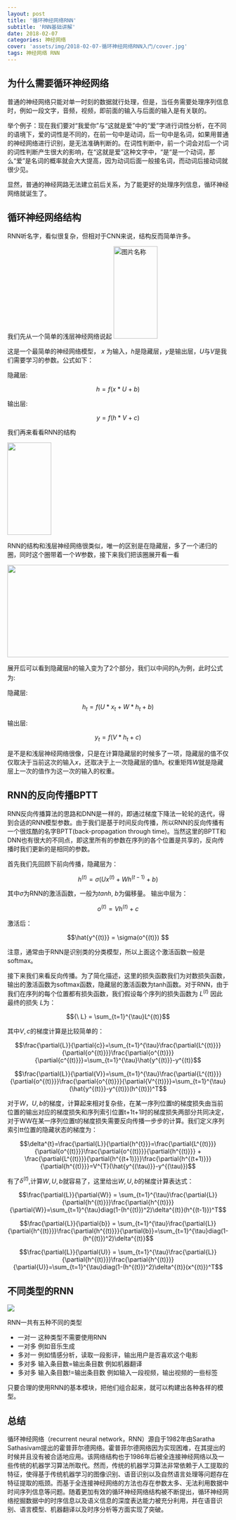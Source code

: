 ```yaml
---
layout: post
title: '循环神经网络RNN'
subtitle: 'RNN基础讲解'
date: 2018-02-07
categories: 神经网络
cover: 'assets/img/2018-02-07-循环神经网络RNN入门/cover.jpg'
tags: 神经网络 RNN
---
```



## 为什么需要循环神经网络

普通的神经网络只能对单一时刻的数据就行处理，但是，当任务需要处理序列信息时，例如一段文字，音频，视频，即前面的输入与后面的输入是有关联的。

举个例子：现在我们要对“我爱你”与“这就是爱”中的“爱”字进行词性分析，在不同的语境下，爱的词性是不同的，在前一句中是动词，后一句中是名词，如果用普通的神经网络进行识别，是无法准确判断的。在词性判断中，前一个词会对后一个词的词性判断产生很大的影响，在“这就是爱”这种文字中，“是“是一个动词，那么“爱”是名词的概率就会大大提高，因为动词后面一般接名词，而动词后接动词就很少见。

显然，普通的神经网路无法建立前后关系，为了能更好的处理序列信息，循环神经网络就诞生了。

## 循环神经网络结构

RNN听名字，看似很复杂，但相对于CNN来说，结构反而简单许多。

我们先从一个简单的浅层神经网络说起
<img src="https://raw.githubusercontent.com/terrifyzhao/terrifyzhao.github.io/master/assets/img/2018-02-07-%E5%BE%AA%E7%8E%AF%E7%A5%9E%E7%BB%8F%E7%BD%91%E7%BB%9CRNN%E5%85%A5%E9%97%A8/rnn_1.jpg" width = "100" height = "210" alt="图片名称"/>

这是一个最简单的神经网络模型， $x$ 为输入，$h$是隐藏层，$y$是输出层，$U$与$V$是我们需要学习的参数。公式如下：

隐藏层:

$$ h=f(x*U + b) $$

输出层:

$$ y = f(h*V+c) $$


我们再来看看RNN的结构

<img src="https://raw.githubusercontent.com/terrifyzhao/terrifyzhao.github.io/master/assets/img/2018-02-07-%E5%BE%AA%E7%8E%AF%E7%A5%9E%E7%BB%8F%E7%BD%91%E7%BB%9CRNN%E5%85%A5%E9%97%A8/rnn_2.jpg" width = "100" height = "210"/>

RNN的结构和浅层神经网络很类似，唯一的区别是在隐藏层，多了一个递归的圈，同时这个圈带着一个$W$参数，接下来我们把该圈展开看一看

<img src="https://raw.githubusercontent.com/terrifyzhao/terrifyzhao.github.io/master/assets/img/2018-02-07-%E5%BE%AA%E7%8E%AF%E7%A5%9E%E7%BB%8F%E7%BD%91%E7%BB%9CRNN%E5%85%A5%E9%97%A8/rnn_3.jpg" width = "600" height = "210" />

展开后可以看到隐藏层$h$的输入变为了2个部分，我们以中间的$h_t$为例，此时公式为:

隐藏层:

$$h_t = f(U * x_t + W * h_t + b)$$

输出层:

$$ y_t = f(V * h_t + c) $$

是不是和浅层神经网络很像，只是在计算隐藏层的时候多了一项，隐藏层的值不仅仅取决于当前这次的输入$x$，还取决于上一次隐藏层的值$h$。权重矩阵$W$就是隐藏层上一次的值作为这一次的输入的权重。

## RNN的反向传播BPTT 

RNN反向传播算法的思路和DNN是一样的，即通过梯度下降法一轮轮的迭代，得到合适的RNN模型参数。由于我们是基于时间反向传播，所以RNN的反向传播有一个很炫酷的名字BPTT(back-propagation through time)。当然这里的BPTT和DNN也有很大的不同点，即这里所有的参数在序列的各个位置是共享的，反向传播时我们更新的是相同的参数。

首先我们先回顾下前向传播，隐藏层为：

$${h^{(t)}} = \sigma(Ux^{(t)}+Wh^{(t-1)}+b)$$

其中$\sigma$为RNN的激活函数，一般为$tanh$, $b$为偏移量。
输出中层为：

$$o^{(t)} = Vh^{(t)}+c $$

激活后：

$$\hat{y^{(t)}} = \sigma(o^{(t)}) $$

注意，通常由于RNN是识别类的分类模型，所以上面这个激活函数一般是softmax。

接下来我们来看反向传播。为了简化描述，这里的损失函数我们为对数损失函数，输出的激活函数为softmax函数，隐藏层的激活函数为tanh函数。对于RNN，由于我们在序列的每个位置都有损失函数，我们假设每个序列的损失函数为${\ L^{(t)}}$ 因此最终的损失${\ L}$为：

$${\ L} = \sum_{t=1}^{\tau}L^{(t)}$$

其中$V, c$的梯度计算是比较简单的：

$$\frac{\partial{L}}{\partial{c}}=\sum_{t=1}^{\tau}\frac{\partial{L^{(t)}}}{\partial{o^{(t)}}}\frac{\partial{o^{(t)}}}{\partial{c^{(t)}}}=\sum_{t=1}^{\tau}\hat{y^{(t)}}-y^{(t)}$$

$$\frac{\partial{L}}{\partial{V}}=\sum_{t=1}^{\tau}\frac{\partial{L^{(t)}}}{\partial{o^{(t)}}}\frac{\partial{o^{(t)}}}{\partial{V^{(t)}}}=\sum_{t=1}^{\tau}(\hat{y^{(t)}}-y^{(t)})(h^{(t)})^T$$

对于$W，U, b$的梯度，计算起来相对复杂些，在某一序列位置t的梯度损失由当前位置的输出对应的梯度损失和序列索引位置t+1t+1时的梯度损失两部分共同决定，对于WW在某一序列位置t的梯度损失需要反向传播一步步的计算。我们定义序列索引tt位置的隐藏状态的梯度为：

$$\delta^{t}=\frac{\partial{L}}{\partial{h^{t}}}=\frac{\partial{L^{(t)}}}{\partial{o^{(t)}}}\frac{\partial{o^{(t)}}}{\partial{h^{(t)}}} + \frac{\partial{L^{(t)}}}{\partial{h^{(t+1)}}}\frac{\partial{h^{(t+1)}}}{\partial{h^{(t)}}}=V^{T}(\hat{y^{(\tau)}}-y^{(\tau)})$$

有了$\delta^{(t)}$,计算$W,U,b$就容易了，这里给出$W,U,b$的梯度计算表达式：

$$\frac{\partial{L}}{\partial{W}} = \sum_{t=1}^{\tau}\frac{\partial{L}}{\partial{h^{(t)}}}\frac{\partial{h^{(t)}}}{\partial{W}}=\sum_{t=1}^{\tau}diag(1-(h^{(t)})^2)\delta^{(t)}(h^{(t-1)})^T$$

$$\frac{\partial{L}}{\partial{b}} = \sum_{t=1}^{\tau}\frac{\partial{L}}{\partial{h^{(t)}}}\frac{\partial{h^{(t)}}}{\partial{b}}=\sum_{t=1}^{\tau}diag(1-(h^{(t)})^2)\delta^{(t)}$$

$$\frac{\partial{L}}{\partial{U}} = \sum_{t=1}^{\tau}\frac{\partial{L}}{\partial{h^{(t)}}}\frac{\partial{h^{(t)}}}{\partial{U}}=\sum_{t=1}^{\tau}diag(1-(h^{(t)})^2)\delta^{(t)}(x^{(t)})^T$$

## 不同类型的RNN
<img src="https://raw.githubusercontent.com/terrifyzhao/terrifyzhao.github.io/master/assets/img/2018-02-13-%E5%BE%AA%E7%8E%AF%E7%A5%9E%E7%BB%8F%E7%BD%91%E7%BB%9CRNN%E8%BF%9B%E9%98%B6/rnn1.jpg"/>

RNN一共有五种不同的类型

+ 一对一 这种类型不需要使用RNN
+ 一对多 例如音乐生成
+ 多对一 例如情感分析，读取一段影评，输出用户是否喜欢这个电影
+ 多对多 输入条目数=输出条目数 例如机器翻译
+ 多对多 输入条目数!=输出条目数 例如输入一段视频，输出视频的一些标签

只要合理的使用RNN的基本模块，把他们组合起来，就可以构建出各种各样的模型。



## 总结
循环神经网络（recurrent neural network，RNN）源自于1982年由Saratha Sathasivam提出的霍普菲尔德网络。霍普菲尔德网络因为实现困难，在其提出的时候并且没有被合适地应用。该网络结构也于1986年后被全连接神经网络以及一些传统的机器学习算法所取代。然而，传统的机器学习算法非常依赖于人工提取的特征，使得基于传统机器学习的图像识别、语音识别以及自然语言处理等问题存在特征提取的瓶颈。而基于全连接神经网络的方法也存在参数太多、无法利用数据中时间序列信息等问题。随着更加有效的循环神经网络结构被不断提出，循环神经网络挖掘数据中的时序信息以及语义信息的深度表达能力被充分利用，并在语音识别、语言模型、机器翻译以及时序分析等方面实现了突破。



